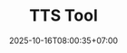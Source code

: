 ---
title: TTS Tool
slug: TTS Tool
description: mengubah text menjadi suara dengan mudah
image: "tts-tool-1.avif"
stack: ['python', 'pyside6', 'edge_tts', 'tiktok-tts']
category: Desktop
status: Produk
# demo: https://youtube.com/@YkywzCode
download: https://lynk.id/irfanykywz/3mv5ndz9d93d
# buy: https:google.com/ncr
# github: https://google.com
date: 2025-10-16T08:00:35+07:00
draft: false
# =============================
overview:
    - aplikasi ini berguna untuk mengubah text menjadi suara dengan berbagai macam pilihan
    - tujuan pembuatan aplikasi ini yaitu untuk kebutuhan mengisi suara pada konten tanpa harus melakukan recording dengan suara sendiri
# =============================
feature:
    - name: "Text to Speech"
      icon: 'ri-file-text-line'
      description: "ubah text menjadi suara"
    - name: "Terdapat 2 Layanan"
      icon: 'ri-file-text-line'
      description: "layanan edge-tts dan tiktok-tts, terdapat lebih banyak pilihan suara"
    - name: "Satuan atau Barengan"
      icon: 'ri-file-text-line'
      description: "bisa generate secara satuan maupun barengan sekaligus"
    - name: "Import file .txt"
      icon: 'ri-file-text-line'
      description: "import file txt yang berisi text untuk mempermudah proses sekaligus"
    - name: "Cek Preview"
      icon: 'ri-file-text-line'
      description: "cek hasil suara yang dihasilkan sebelum digunakan"
    - name: "Updater"
      icon: 'ri-file-text-line'
      description: "tersedia fitur updater jika sewaktu-waktu dibutuhkan"
galery:
    - name: "Tampilan Single"
      description: "ujicoba langsung dengan memasukan text lalu klik generate"
      image: "tts-tool-1.avif"   
    - name: "Tampilan Batch"
      description: "memasukan banyak text sekaligus lalu mengubahnya hanya dengan sekali klik"
      image: "tts-tool-2.avif"   
    - name: "Tampilan Pengaturan Voice"
      description: "mengatur suara yang dihasilkan agar sesuai dengan keinginan"
      image: "tts-tool-3.avif"   

changelog:
  - version: "1.0.0"
    date: "13 Oktober 2025"
    changes:
      - tag: "Fitur Baru"
        description: "rilis project"
---                  